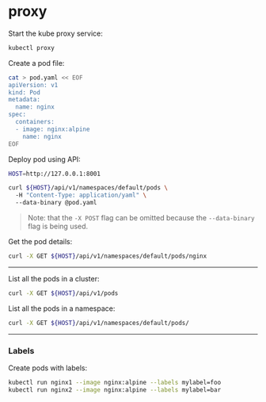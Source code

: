 # proxy

Start the kube proxy service:
```bash
kubectl proxy
```

Create a pod file:
```bash
cat > pod.yaml << EOF
apiVersion: v1
kind: Pod
metadata:
  name: nginx
spec:
  containers:
  - image: nginx:alpine
    name: nginx
EOF
```

Deploy pod using API:
```bash
HOST=http://127.0.0.1:8001

curl ${HOST}/api/v1/namespaces/default/pods \
  -H "Content-Type: application/yaml" \
  --data-binary @pod.yaml
```
> Note: that the `-X POST` flag can be omitted because the `--data-binary` flag is being used.

Get the pod details:
```bash
curl -X GET ${HOST}/api/v1/namespaces/default/pods/nginx
```
---

List all the pods in a cluster:
```bash
curl -X GET ${HOST}/api/v1/pods
```

List all the pods in a namespace:
```bash
curl -X GET ${HOST}/api/v1/namespaces/default/pods/
```

---

### Labels

Create pods with labels:
```bash
kubectl run nginx1 --image nginx:alpine --labels mylabel=foo
kubectl run nginx2 --image nginx:alpine --labels mylabel=bar
```






